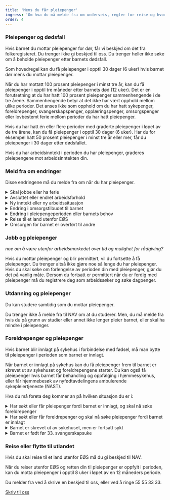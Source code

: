 ```yaml
---
title: 'Mens du får pleiepenger'
ingress: 'Om hva du må melde fra om underveis, regler for reise og hvordan du kan kombinere jobb eller utdanning med pleiepengene.'
order: 4
---
```


### Pleiepenger og dødsfall

Hvis barnet du mottar pleiepenger for dør, får vi beskjed om det fra folkeregisteret. Du trenger ikke gi beskjed til oss. Du trenger heller ikke søke om å beholde pleiepenger etter barnets dødsfall.

Som hovedregel kan du få pleiepenger i opptil 30 dager (6 uker) hvis barnet dør mens du mottar pleiepenger.

Når du har mottatt 100 prosent pleiepenger i minst tre år, kan du få pleiepenger i opptil tre måneder etter barnets død (12 uker). Det er en forutsetning at du har hatt 100 prosent pleiepenger sammenhengende i de tre årene. Sammenhengende betyr at det ikke har vært opphold mellom ulike perioder. Det anses ikke som opphold om du har hatt sykepenger, foreldrepenger, svangerskapspenger, opplæringspenger, omsorgspenger eller lovbestemt ferie mellom perioder du har hatt pleiepenger.

Hvis du har hatt én eller flere perioder med graderte pleiepenger i løpet av de tre årene, kan du få pleiepenger i opptil 30 dager (6 uker). Har du for eksempel hatt 50 prosent pleiepenger i minst tre år eller mer, får du pleiepenger i 30 dager etter dødsfallet.

Hvis du har arbeidsinntekt i perioden du har pleiepenger, graderes pleiepengene mot arbeidsinntekten din.

### Meld fra om endringer

Disse endringene må du melde fra om når du har pleiepenger.

<div class="accordion">
  <details>
    <summary>Skal jobbe eller ha ferie</summary>
    <p>Innhold mangler</p>
  </details>
  <details>
    <summary>Avsluttet eller endret arbeidsforhold</summary>
    <p>Innhold mangler</p>
  </details>
  <details>
    <summary>Ny inntekt eller ny arbeidssituasjon</summary>
    <p>Innhold mangler</p>
  </details>
  <details>
    <summary>Endring i omsorgstilbudet til barnet</summary>
    <p>Innhold mangler</p>
  </details>
  <details>
    <summary>Endring i pleiepengeperioden eller barnets behov</summary>
    <p>Innhold mangler</p>
  </details>
  <details>
    <summary>Reise til et land utenfor EØS</summary>
    <p>Innhold mangler</p>
  </details>
  <details>
    <summary>Omsorgen for barnet er overført til andre</summary>
    <p>Innhold mangler</p>
  </details>
</div>

### Jobb og pleiepenger

_noe om å være utenfor arbeidsmarkedet over tid og mulighet for rådgiving?_

Hvis du mottar pleiepenger og blir permittert, vil du fortsette å få pleiepenger. Du trenger altså ikke gjøre noe så lenge du har pleiepenger. Hvis du skal søke om forlengelse av perioden din med pleiepenger, gjør du det på vanlig måte.
Dersom du fortsatt er permittert når du er ferdig med pleiepenger må du registrere deg som arbeidssøker og søke dagpenger.

### Utdanning og pleiepenger

Du kan studere samtidig som du mottar pleiepenger.

Du trenger ikke å melde fra til NAV om at du studerer. Men, du må melde fra hvis du på grunn av studier eller annet ikke lenger pleier barnet, eller skal ha mindre i pleiepenger.

### Foreldrepenger og pleiepenger

Hvis barnet blir innlagt på sykehus i forbindelse med fødsel, må man bytte til pleiepenger i perioden som barnet er innlagt.

Når barnet er innlagt på sykehus kan du få pleiepenger frem til barnet er skrevet ut av sykehuset og foreldrepengene starter. Du kan også få pleiepenger hvis barnet får behandling og oppfølging i hjemmesykehus, eller får hjemmebesøk av nyfødtavdelingens ambulerende sykepleiertjeneste (NAST).

Hva du må foreta deg kommer an på hvilken situasjon du er i:

<div class="accordion">
  <details>
    <summary>Har søkt eller får pleiepenger fordi barnet er innlagt, og skal nå søke foreldrepenger</summary>
    <p>Innhold mangler</p>
  </details>
  <details>
    <summary>Har søkt eller får foreldrepenger og skal nå søke pleiepenger fordi barnet er innlagt</summary>
    <p>Innhold mangler</p>
  </details>
  <details>
    <summary>Barnet er skrevet ut av sykehuset, men er fortsatt sykt</summary>
    <p>Innhold mangler</p>
  </details>
  <details>
    <summary>Barnet er født før 33. svangerskapsuke</summary>
    <p>Innhold mangler</p>
  </details>
</div>

### Reise eller flytte til utlandet

Hvis du skal reise til et land utenfor EØS må du gi beskjed til NAV.

Når du reiser utenfor EØS og retten din til pleiepenger er oppfylt i perioden, kan du motta pleiepenger i opptil 8 uker i løpet av en 12 måneders periode.

Du melder fra ved å skrive en beskjed til oss, eller ved å ringe 55 55 33 33.

[Skriv til oss](#)


